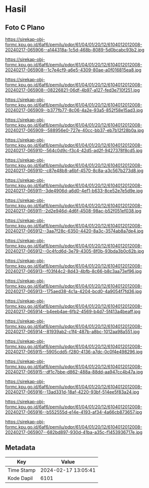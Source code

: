 # Hasil

## Foto C Plano

https://sirekap-obj-formc.kpu.go.id/6af6/pemilu/pdpr/61/04/01/20/12/6104012012008-20240217-065906--a144318a-1c5d-468b-8089-5d0bcabc93b2.jpg

https://sirekap-obj-formc.kpu.go.id/6af6/pemilu/pdpr/61/04/01/20/12/6104012012008-20240217-065908--1c7e4cf9-a6e5-4309-80ae-a0f016815ea8.jpg

https://sirekap-obj-formc.kpu.go.id/6af6/pemilu/pdpr/61/04/01/20/12/6104012012008-20240217-065908--08226821-06df-4b97-a127-fed3e710f251.jpg

https://sirekap-obj-formc.kpu.go.id/6af6/pemilu/pdpr/61/04/01/20/12/6104012012008-20240217-065909--b377fb77-8c06-4a2e-93a5-852f58e15ad3.jpg

https://sirekap-obj-formc.kpu.go.id/6af6/pemilu/pdpr/61/04/01/20/12/6104012012008-20240217-065909--588956e0-727e-40cc-bb37-eb7b12f28b0a.jpg

https://sirekap-obj-formc.kpu.go.id/6af6/pemilu/pdpr/61/04/01/20/12/6104012012008-20240217-065910--564c0d9c-f3c4-42d5-ad2f-9427378f8cd5.jpg

https://sirekap-obj-formc.kpu.go.id/6af6/pemilu/pdpr/61/04/01/20/12/6104012012008-20240217-065910--c87e48b8-a6bf-4570-8c8a-a3c567b273d8.jpg

https://sirekap-obj-formc.kpu.go.id/6af6/pemilu/pdpr/61/04/01/20/12/6104012012008-20240217-065911--3de4906d-a6d0-4ef1-b633-8ce52e7e5d9e.jpg

https://sirekap-obj-formc.kpu.go.id/6af6/pemilu/pdpr/61/04/01/20/12/6104012012008-20240217-065911--2d2e946d-4d6f-4508-98ac-b52f051ef038.jpg

https://sirekap-obj-formc.kpu.go.id/6af6/pemilu/pdpr/61/04/01/20/12/6104012012008-20240217-065912--3aa7f28c-6350-4420-8a3c-3574ab8a7de4.jpg

https://sirekap-obj-formc.kpu.go.id/6af6/pemilu/pdpr/61/04/01/20/12/6104012012008-20240217-065912--0c4fcd6d-3e79-4305-8f0b-93bda3b0c62b.jpg

https://sirekap-obj-formc.kpu.go.id/6af6/pemilu/pdpr/61/04/01/20/12/6104012012008-20240217-065913--f03f44c2-8d43-4bfb-8c66-b8c3aa73ef96.jpg

https://sirekap-obj-formc.kpu.go.id/6af6/pemilu/pdpr/61/04/01/20/12/6104012012008-20240217-065913--175aed38-4c1a-4204-bcd0-4a9054f7fd36.jpg

https://sirekap-obj-formc.kpu.go.id/6af6/pemilu/pdpr/61/04/01/20/12/6104012012008-20240217-065914--b4eeb4ae-6fb2-4569-b4d7-5f413a4beaff.jpg

https://sirekap-obj-formc.kpu.go.id/6af6/pemilu/pdpr/61/04/01/20/12/6104012012008-20240217-065914--81939ab2-c1f4-487b-a8bc-1012aa98a551.jpg

https://sirekap-obj-formc.kpu.go.id/6af6/pemilu/pdpr/61/04/01/20/12/6104012012008-20240217-065915--5905cdd5-f280-4136-a7dc-0c0f4e498296.jpg

https://sirekap-obj-formc.kpu.go.id/6af6/pemilu/pdpr/61/04/01/20/12/6104012012008-20240217-065915--df1c7bbe-d862-488a-88dd-aa947cc4b47a.jpg

https://sirekap-obj-formc.kpu.go.id/6af6/pemilu/pdpr/61/04/01/20/12/6104012012008-20240217-065916--13ad331d-18af-4220-93bf-514ee5f83a24.jpg

https://sirekap-obj-formc.kpu.go.id/6af6/pemilu/pdpr/61/04/01/20/12/6104012012008-20240217-065916--b552555d-e14e-4193-af34-4a66cb873657.jpg

https://sirekap-obj-formc.kpu.go.id/6af6/pemilu/pdpr/61/04/01/20/12/6104012012008-20240217-065907--682bd897-930d-41ba-a35c-f1453936717e.jpg


## Metadata

| Key        | Value               |
| ---------- | ------------------- |
| Time Stamp | 2024-02-17 13:05:41 |
| Kode Dapil | 6101                |



